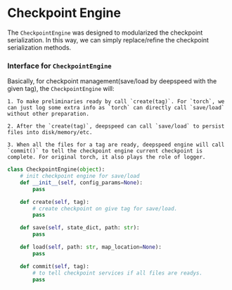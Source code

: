 # Checkpoint Engine


The `CheckpointEngine` was designed to modularized the checkpoint serialization. In this way, we can simply replace/refine the checkpoint serialization methods.

### Interface for `CheckpointEngine`

Basically, for checkpoint management(save/load by deepspeed with the given tag), the `CheckpointEngine` will:

	1. To make preliminaries ready by call `create(tag)`. For `torch`, we can just log some extra info as `torch` can directly call `save/load` without other preparation.

	2. After the `create(tag)`, deepspeed can call `save/load` to persist files into disk/memory/etc.

	3. When all the files for a tag are ready, deepspeed engine will call `commit()` to tell the checkpoint engine current checkpoint is complete. For original torch, it also plays the role of logger.


```python
class CheckpointEngine(object):
    # init checkpoint engine for save/load
    def __init__(self, config_params=None):
        pass

    def create(self, tag):
        # create checkpoint on give tag for save/load.
        pass

    def save(self, state_dict, path: str):
        pass

    def load(self, path: str, map_location=None):
        pass

    def commit(self, tag):
        # to tell checkpoint services if all files are readys.
        pass

```
